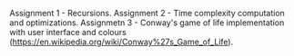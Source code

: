 Assignment 1 - Recursions.
Assignment 2 - Time complexity computation and optimizations.
Assignmetn 3 - Conway's game of life implementation with user interface and colours (https://en.wikipedia.org/wiki/Conway%27s_Game_of_Life).
